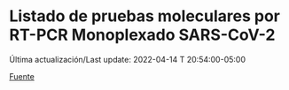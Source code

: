 # Listado de pruebas moleculares por RT-PCR Monoplexado SARS-CoV-2

Última actualización/Last update: 2022-04-14 T 20:54:00-05:00

 [Fuente](https://www.gob.mx/salud/documentos/listado-de-pruebas-moleculares-por-rt-pcr-monoplexado-sars-cov-2)
